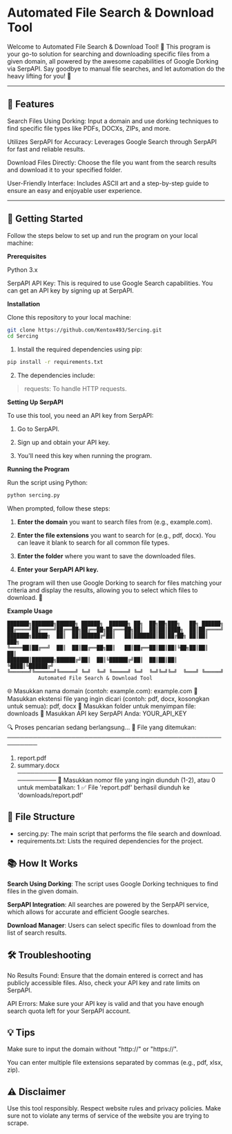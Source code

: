 # Automated File Search & Download Tool

Welcome to Automated File Search & Download Tool! 🚀 This program is your go-to solution for searching and downloading specific files from a given domain, all powered by the awesome capabilities of Google Dorking via SerpAPI. Say goodbye to manual file searches, and let automation do the heavy lifting for you! 💪

---

## 🌟 Features

Search Files Using Dorking: Input a domain and use dorking techniques to find specific file types like PDFs, DOCXs, ZIPs, and more.

Utilizes SerpAPI for Accuracy: Leverages Google Search through SerpAPI for fast and reliable results.

Download Files Directly: Choose the file you want from the search results and download it to your specified folder.

User-Friendly Interface: Includes ASCII art and a step-by-step guide to ensure an easy and enjoyable user experience.

---

## 🎉 Getting Started

Follow the steps below to set up and run the program on your local machine:

**Prerequisites**

Python 3.x

SerpAPI API Key: This is required to use Google Search capabilities. You can get an API key by signing up at SerpAPI.

**Installation**

Clone this repository to your local machine:

```bash
git clone https://github.com/Kentox493/Sercing.git
cd Sercing
```
1. Install the required dependencies using pip:

```bash
pip install -r requirements.txt
```
2. The dependencies include:

> requests: To handle HTTP requests.

**Setting Up SerpAPI**

To use this tool, you need an API key from SerpAPI:

1. Go to SerpAPI.

2. Sign up and obtain your API key.

3. You'll need this key when running the program.

**Running the Program**

Run the script using Python:
```bash
python sercing.py
```
When prompted, follow these steps:

1. **Enter the domain** you want to search files from (e.g., example.com).

2. **Enter the file extensions** you want to search for (e.g., pdf, docx). You can leave it blank to search for all common file types.

3. **Enter the folder** where you want to save the downloaded files.

4. **Enter your SerpAPI API key.**

The program will then use Google Dorking to search for files matching your criteria and display the results, allowing you to select which files to download. 🚀

**Example Usage**

    ███████╗███████╗██████╗ ██████╗  ██████╗ ██╗  ██╗██╗███╗   ██╗ ██████╗
    ██╔════╝██╔════╝██╔══██╗██╔══██╗██╔═══██╗██║  ██║██║████╗  ██║██╔════╝
    ███████╗█████╗  ██║  ██║██████╔╝██║   ██║███████║██║██╔██╗ ██║██║  ███╗
    ╚════██║██╔══╝  ██║  ██║██╔══██╗██║   ██║██╔══██║██║██║╚██╗██║██║   ██║
    ███████║███████╗██████╔╝██║  ██║╚██████╔╝██║  ██║██║██║ ╚████║╚██████╔╝
    ╚══════╝╚══════╝╚═════╝ ╚═╝  ╚═╝ ╚═════╝ ╚═╝  ╚═╝╚═╝╚═╝  ╚═══╝ ╚═════╝
              Automated File Search & Download Tool

🌐 Masukkan nama domain (contoh: example.com): example.com
📂 Masukkan ekstensi file yang ingin dicari (contoh: pdf, docx, kosongkan untuk semua): pdf, docx
💾 Masukkan folder untuk menyimpan file: downloads
🔑 Masukkan API key SerpAPI Anda: YOUR_API_KEY

🔍 Proses pencarian sedang berlangsung...
📄 File yang ditemukan:
─────────────────────────────────────────────────────────
1. report.pdf
2. summary.docx
─────────────────────────────────────────────────────────
📝 Masukkan nomor file yang ingin diunduh (1-2), atau 0 untuk membatalkan: 1
✅ File 'report.pdf' berhasil diunduh ke 'downloads/report.pdf'

## 📂 File Structure

- sercing.py: The main script that performs the file search and download.
- requirements.txt: Lists the required dependencies for the project.

## 📚 How It Works

**Search Using Dorking**: The script uses Google Dorking techniques to find files in the given domain.

**SerpAPI Integration**: All searches are powered by the SerpAPI service, which allows for accurate and efficient Google searches.

**Download Manager**: Users can select specific files to download from the list of search results.

## 🛠 Troubleshooting

No Results Found: Ensure that the domain entered is correct and has publicly accessible files. Also, check your API key and rate limits on SerpAPI.

API Errors: Make sure your API key is valid and that you have enough search quota left for your SerpAPI account.

## 💡 Tips

Make sure to input the domain without "http://" or "https://".

You can enter multiple file extensions separated by commas (e.g., pdf, xlsx, zip).

## ⚠️ Disclaimer

Use this tool responsibly. Respect website rules and privacy policies. Make sure not to violate any terms of service of the website you are trying to scrape.

